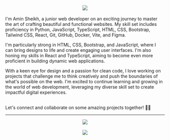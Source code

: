 <h2 align="center">
    <img src="https://readme-typing-svg.herokuapp.com/?font=Righteous&size=35&center=true&vCenter=true&width=500&height=70&duration=4000&lines=Hello+Developers+👋;+I'm+Amin+Sheikh!;glad+you+are+heare+💙;" />
</h2>

<P>
     I'm Amin Sheikh, a junior web developer on an exciting journey to master the art of crafting beautiful and functional websites. My skill set includes proficiency in Python, JavaScript, TypeScript, HTML, CSS, Bootstrap, Tailwind CSS, React, Git, GitHub, Docker, Vite, and Figma.
</P>
<p>
  I'm particularly strong in HTML, CSS, Bootstrap, and JavaScript, where I can bring designs to life and create engaging user interfaces. I'm also honing my skills in React and TypeScript, aiming to become even more proficient in building dynamic web applications.   
</p>

<p> With a keen eye for design and a passion for clean code, I love working on projects that challenge me to think creatively and push the boundaries of what's possible on the web. I'm excited to continue learning and growing in the world of web development, leveraging my diverse skill set to create impactful digital experiences.
</p>
<br />
Let's connect and collaborate on some amazing projects together! 🚀✨

<br/>
<hr/>

<div align="center">
    <img src="https://skillicons.dev/icons?i=py,js,ts,html,css,react,bootstrap,tailwind" />
    <br />
    <br />
    <img src="https://skillicons.dev/icons?i=git,github,docker,vite,ae,ps,pr,figma" />
</div>
